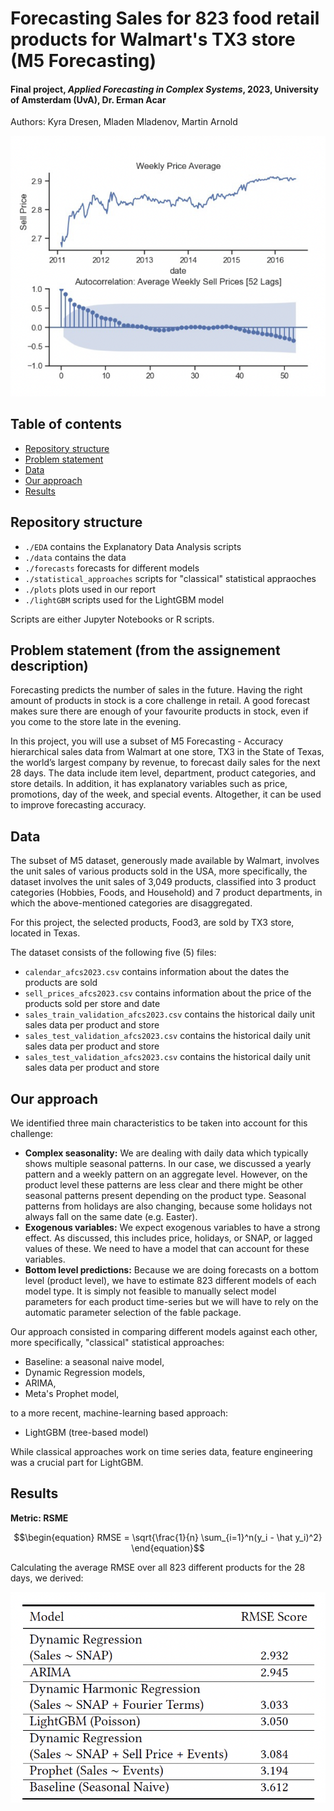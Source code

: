 # Forecasting Sales for 823 food retail products for Walmart's TX3 store (M5 Forecasting)
#### Final project, *Applied Forecasting in Complex Systems*, 2023, University of Amsterdam (UvA), Dr. Erman Acar

Authors: Kyra Dresen, Mladen Mladenov, Martin Arnold

![image](plots/plot1.png)

## Table of contents

- [Repository structure](#repository-structure)
- [Problem statement](#problem-statement)
- [Data](#data)
- [Our approach](#our-approach)
- [Results](#results)


## Repository structure

- `./EDA` contains the Explanatory Data Analysis scripts
- `./data` contains the data
- `./forecasts` forecasts for different models
- `./statistical_approaches` scripts for "classical" statistical appraoches
- `./plots` plots used in our report
- `./lightGBM` scripts used for the LightGBM model

Scripts are either Jupyter Notebooks or R scripts.

## Problem statement (from the assignement description)

Forecasting predicts the number of sales in the future. Having the right amount of products in stock is a core 
challenge in retail. A good forecast makes sure there are enough of your favourite products in stock, even if you come 
to the store late in the evening.

In this project, you will use a subset of M5 Forecasting - Accuracy hierarchical sales data from Walmart at one store, 
TX3 in the State of Texas, the world’s largest company by revenue, to forecast daily sales for the next 28 days. The 
data include item level, department, product categories, and store details. In addition, it has explanatory variables 
such as price, promotions, day of the week, and special events. Altogether, it can be used to improve forecasting 
accuracy.

## Data

The subset of M5 dataset, generously made available by Walmart, involves the unit sales of various products sold in 
the USA, more specifically, the dataset involves the unit sales of 3,049 products, classified into 3 product categories 
(Hobbies, Foods, and Household) and 7 product departments, in which the above-mentioned categories are disaggregated.

For this project, the selected products, Food3, are sold by TX3 store, located in Texas.

The dataset consists of the following five (5) files:

- `calendar_afcs2023.csv` contains information about the dates the products are sold
- `sell_prices_afcs2023.csv` contains information about the price of the products sold per store and date
- `sales_train_validation_afcs2023.csv` contains the historical daily unit sales data per product and store
- `sales_test_validation_afcs2023.csv`  contains the historical daily unit sales data per product and store
- `sales_test_validation_afcs2023.csv` contains the historical daily unit sales data per product and store

## Our approach
We identified three main characteristics to be taken into account for this challenge:

- **Complex seasonality:** We are dealing with daily data  which typically shows multiple seasonal patterns. In  our case, we discussed a yearly pattern and a weekly  pattern on an aggregate level. However, on the product  level these patterns are less clear and there might  be other seasonal patterns present depending on the
product type. Seasonal patterns from holidays are also changing, because some holidays not always fall on the same date (e.g. Easter).
- **Exogenous variables:** We expect exogenous variables to have a strong effect. As discussed, this includes price, holidays, or SNAP, or lagged values of these.  We need to have a model that can account for these variables.
- **Bottom level predictions:** Because we are doing forecasts on a bottom level (product level), we have to estimate 823 different models of each model type. It is  simply not feasible to manually select model parameters  for each product time-series but we will have  to rely on the automatic parameter selection of the  fable package.

Our approach consisted in comparing different models against each other, more specifically, "classical" statistical 
approaches:

- Baseline: a seasonal naive model,
- Dynamic Regression models,
- ARIMA,
- Meta's Prophet model,

to a more recent, machine-learning based approach:

- LightGBM (tree-based model)

While classical approaches work on time series data, feature engineering was a crucial part for LightGBM.

## Results

**Metric: RSME**
```math
\begin{equation}
RMSE = \sqrt{\frac{1}{n} \sum_{i=1}^n(y_i - \hat y_i)^2}
\end{equation}
```


Calculating the average RMSE over all 823 different products for the 28 days, we derived:

![image](plots/plot2.png)



